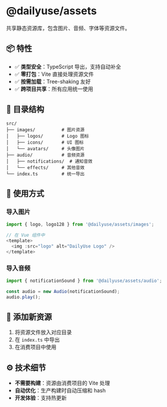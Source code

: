 # @dailyuse/assets

共享静态资源库，包含图片、音频、字体等资源文件。

## 📦 特性

- ✅ **类型安全**：TypeScript 导出，支持自动补全
- ✅ **零打包**：Vite 直接处理资源文件
- ✅ **按需加载**：Tree-shaking 友好
- ✅ **跨项目共享**：所有应用统一使用

## 📂 目录结构

```
src/
├── images/          # 图片资源
│   ├── logos/       # Logo 图标
│   ├── icons/       # UI 图标
│   └── avatars/     # 头像图片
├── audio/           # 音频资源
│   ├── notifications/  # 通知音效
│   └── effects/     # 其他音效
└── index.ts         # 统一导出
```

## 🚀 使用方式

### 导入图片

```typescript
import { logo, logo128 } from '@dailyuse/assets/images';

// 在 Vue 组件中
<template>
  <img :src="logo" alt="DailyUse Logo" />
</template>
```

### 导入音频

```typescript
import { notificationSound } from '@dailyuse/assets/audio';

const audio = new Audio(notificationSound);
audio.play();
```

## 📝 添加新资源

1. 将资源文件放入对应目录
2. 在 `index.ts` 中导出
3. 在消费项目中使用

## ⚙️ 技术细节

- **不需要构建**：资源由消费项目的 Vite 处理
- **自动优化**：生产构建时自动压缩和 hash
- **开发体验**：支持热更新
